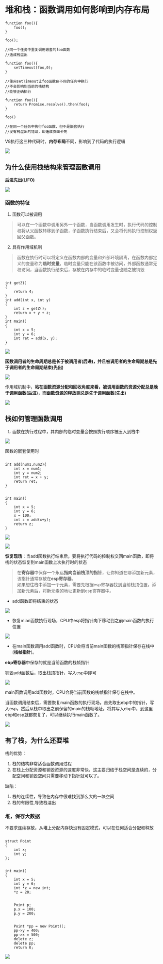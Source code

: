 # 堆和栈：函数调用如何影响到内存布局
```
function foo(){
    foo();
}

foo();

//同一个任务中重复调用嵌套的foo函数
//造成栈溢出
```

```
function foo(){
    setTimeout(foo,0);
}

//使用setTimeout让foo函数在不同的任务中执行
//不会影响到当前的栈结构
//能够正确执行
```

```
function foo(){
    return Promise.resolve().then(foo);
}

foo()

//在同一个任务中执行foo函数，但不是嵌套执行
//没有栈溢出的错误，却造成页面卡死
```

V8执行这三种代码时，**内存布局**不同，影响到了代码的执行逻辑

![](img/流水线上的堆栈.jpg)

## 为什么使用栈结构来管理函数调用
**后进先出(LIFO)**  

![](img/栈.jpg)

### 函数的特征
1. 函数可以被调用

> 可以在一个函数中调用另外一个函数，当函数调用发生时，执行代码的控制权将从父函数转移到子函数，子函数执行结束后，又会将代码执行控制权返回父函数。  


2. 具有作用域机制  

> 函数在执行时可以将定义在函数内部的变量和外部环境隔离，在函数内部定义的变量称为**临时变量**，临时变量只能在该函数中被访问，外部函数通常无权访问，当函数执行结束后，存放在内存中的临时变量也随之被销毁  

```

int getZ()
{
    return 4;
}
int add(int x, int y)
{
    int z = getZ();
    return x + y + z;
}
int main()
{
    int x = 5;
    int y = 6;
    int ret = add(x, y);
}
```

![](img/函数调用.jpg)   

**函数调用者的生命周期总是长于被调用者(后进)，并且被调用者的生命周期总是先于调用者的生命周期结束(先出)**   

![](img/嵌套时函数生命周期.jpg)

作用域机制中，**站在函数资源分配和回收角度来看，被调用函数的资源分配总是晚于调用函数(后进)，而函数资源的释放则总是先于调用函数(先出)**  

![](img/函数资源分配流程.jpg)

## 栈如何管理函数调用
1. 函数在执行过程中，其内部的临时变量会按照执行顺序被压入到栈中  

![](img/函数内部压栈状态.jpg)

函数的嵌套使用时
```

int add(num1,num2){
    int x = num1;
    int y = num2;
    int ret = x + y;
    return ret;
}


int main()
{
    int x = 5;
    int y = 6;
    x = 100;
    int z = add(x+y);
    return z;
}
```

![](img/函数嵌套.jpg)  

![](img/嵌套函数中的压栈.jpg)  

**恢复现场**：当add函数执行结束后，要将执行代码的控制权交回main函数，即将栈的状态恢复到main函数上次执行时的状态

> 在**寄存器**中保存一个永远**指向当前栈顶的指针**，让你知道在哪添加新元素，该指针通常存放在**esp寄存器**。    
> 如果想往栈中添加一个元素，需要先根据esp寄存器找到当前栈顶位置，添加新元素后，将新元素的地址更新到esp寄存器中。  

- add函数即将结束的状态 

![](img/esp.jpg)  

- 恢复mian函数执行现场，CPU中esp将指针向下移动到之前main函数的执行位置  

![](img/esp1.jpg)  

- 在main函数调用add函数时，CPU会将当前main函数的栈顶指针保存在栈中(**栈帧指针**)。

**ebp寄存器**中保存的就是当前函数的栈帧指针
 
销毁add函数后，取出栈顶指针，写入esp中即可  

![](img/esp2.jpg)  

main函数调用add函数时，CPU会将当前函数的栈帧指针保存在栈中。  

当函数调用结束后，需要恢复main函数的执行现场，首先取出ebp中的指针，写入esp，然后从栈中取出之前保留的main的栈帧地址，将其写入ebp中，到这里ebp和esp就都恢复了，可以继续执行main函数了。  

![](img/main函数的栈帧指针.jpg)

## 有了栈，为什么还要堆
栈的优势：  
1. 栈的结构非常适合函数调用过程
2. 在栈上分配资源和销毁资源的速度非常快，这主要归结于栈空间是连续的，分配空间和销毁空间只需要移动下指针就可以了。

缺陷：  
1. 栈的连续性，导致在内存中很难找到那么大的一块空间
2. 栈的有限性,导致栈溢出

### 堆，保存大数据
不要求连续存放，从堆上分配内存快没有固定模式，可以在任何适合分配和释放  

```

struct Point
{
    int x;
    int y;
};


int main()
{
    int x = 5;
    int y = 6;
    int *z = new int;
    *z = 20;


    Point p;
    p.x = 100;
    p.y = 200;


    Point *pp = new Point();
    pp->y = 400;
    pp->x = 500;
    delete z;
    delete pp;
    return 0;
```

![](img/堆.jpg)
